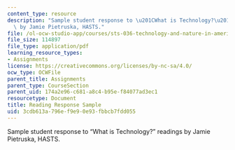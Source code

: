 ```yaml
---
content_type: resource
description: "Sample student response to \u201CWhat is Technology?\u201D readings\
  \ by Jamie Pietruska, HASTS."
file: /ol-ocw-studio-app/courses/sts-036-technology-and-nature-in-american-history-spring-2008/3cdb613a796ef9e90e93fbbcb7fdd055_response_sample.pdf
file_size: 114897
file_type: application/pdf
learning_resource_types:
- Assignments
license: https://creativecommons.org/licenses/by-nc-sa/4.0/
ocw_type: OCWFile
parent_title: Assignments
parent_type: CourseSection
parent_uid: 174a2e96-c681-a8c4-b95e-f84077ad3ec1
resourcetype: Document
title: Reading Response Sample
uid: 3cdb613a-796e-f9e9-0e93-fbbcb7fdd055
---
```

Sample student response to “What is Technology?” readings by Jamie Pietruska, HASTS.